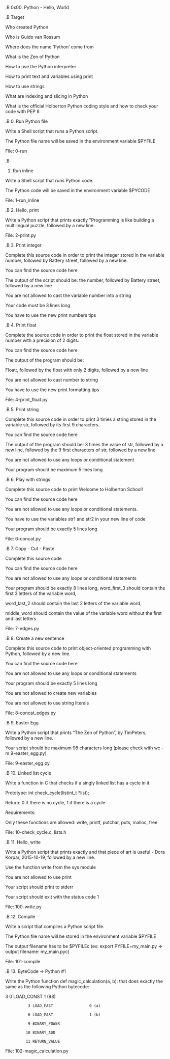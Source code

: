 .B
0x00. Python - Hello, World

.B Target

Who created Python

Who is Guido van Rossum

Where does the name ‘Python’ come from

What is the Zen of Python

How to use the Python interpreter

How to print text and variables using print

How to use strings

What are indexing and slicing in Python

What is the official Holberton Python coding style and how to check your code with PEP 8

.B
0. Run Python file

Write a Shell script that runs a Python script.

The Python file name will be saved in the environment variable $PYFILE

File: 0-run

.B
1. Run inline

Write a Shell script that runs Python code.

The Python code will be saved in the environment variable $PYCODE

File: 1-run_inline

.B
2. Hello, print

Write a Python script that prints exactly \"Programming is like building a multilingual puzzle, followed by a new line.

File: 2-print.py

.B
3. Print integer

Complete this source code in order to print the integer stored in the variable number, followed by Battery street, followed by a new line.

You can find the source code here

The output of the script should be: the number, followed by Battery street, followed by a new line

You are not allowed to cast the variable number into a string

Your code must be 3 lines long

You have to use the new print numbers tips

.B
4. Print float

Complete the source code in order to print the float stored in the variable number with a precision of 2 digits.

You can find the source code here

The output of the program should be:

Float:, followed by the float with only 2 digits, followed by a new line

You are not allowed to cast number to string

You have to use the new print formatting tips

File: 4-print_float.py

.B
5. Print string

Complete this source code in order to print 3 times a string stored in the variable str, followed by its first 9 characters.

You can find the source code here

The output of the program should be: 3 times the value of str, followed by a new line, followed by the 9 first characters of str, followed by a new line

You are not allowed to use any loops or conditional statement

Your program should be maximum 5 lines long

.B
6. Play with strings

Complete this source code to print Welcome to Holberton School!

You can find the source code here

You are not allowed to use any loops or conditional statements.

You have to use the variables str1 and str2 in your new line of code

Your program should be exactly 5 lines long

File: 6-concat.py

.B
7. Copy - Cut - Paste

Complete this source code

You can find the source code here

You are not allowed to use any loops or conditional statements

Your program should be exactly 8 lines long, word_first_3 should contain the first 3 letters of the variable word, 

word_last_2 should contain the last 2 letters of the variable word,

middle_word should contain the value of the variable word without the first and last letters

File: 7-edges.py

.B
8. Create a new sentence

Complete this source code to print object-oriented programming with Python, followed by a new line.

You can find the source code here

You are not allowed to use any loops or conditional statements

Your program should be exactly 5 lines long

You are not allowed to create new variables

You are not allowed to use string literals

File: 8-concat_edges.py

.B
9. Easter Egg

Write a Python script that prints “The Zen of Python”, by TimPeters, followed by a new line.

Your script should be maximum 98 characters long (please check with wc -m 9-easter_egg.py)

File: 9-easter_egg.py

.B
10. Linked list cycle

Write a function in C that checks if a singly linked list has a cycle in it.

Prototype: int check_cycle(listint_t *list);

Return: 0 if there is no cycle, 1 if there is a cycle

Requirements:

Only these functions are allowed: write, printf, putchar, puts, malloc, free

File: 10-check_cycle.c, lists.h

.B
11. Hello, write

Write a Python script that prints exactly and that piece of art is useful - Dora Korpar, 2015-10-19, followed by a new line.

Use the function write from the sys module

You are not allowed to use print

Your script should print to stderr

Your script should exit with the status code 1

File: 100-write.py

.B
12. Compile

Write a script that compiles a Python script file.

The Python file name will be stored in the environment variable $PYFILE

The output filename has to be $PYFILEc (ex: export PYFILE=my_main.py => output filename: my_main.pyc)

File: 101-compile

.B
13. ByteCode -> Python #1 

Write the Python function def magic_calculation(a, b): that does exactly the same as the following Python bytecode:

3           0 LOAD_CONST               1 (98)

              3 LOAD_FAST                0 (a)

              6 LOAD_FAST                1 (b)

              9 BINARY_POWER

             10 BINARY_ADD

             11 RETURN_VALUE

File: 102-magic_calculation.py